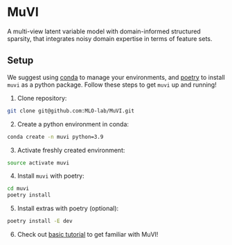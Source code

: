 # MuVI
A multi-view latent variable model with domain-informed structured sparsity, that integrates noisy domain expertise in terms of feature sets.

## Setup
We suggest using [conda](https://docs.conda.io/en/latest/miniconda.html) to manage your environments, and [poetry](https://python-poetry.org/) to install `muvi` as a python package. Follow these steps to get `muvi` up and running!

1. Clone repository:
```bash
git clone git@github.com:MLO-lab/MuVI.git
```
2. Create a python environment in conda:
```bash
conda create -n muvi python=3.9
```
3. Activate freshly created environment:
```bash
source activate muvi
```
4. Install `muvi` with poetry:
```bash
cd muvi
poetry install
```
5. Install extras with poetry (optional):
```bash
poetry install -E dev
```
6. Check out [basic tutorial](examples/basic_tutorial.ipynb) to get familiar with MuVI!
